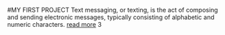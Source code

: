 #MY FIRST PROJECT
Text  messaging, or texting, is the act of composing and sending electronic messages, typically consisting of alphabetic and numeric characters.
[read more](Text%20messaging%20-%20Wikipediahttps://en.wikipedia.org%20%E2%80%BA%20wiki%20%E2%80%BA)
3